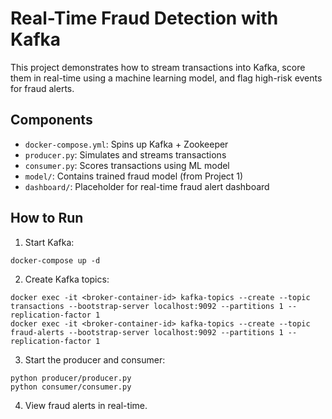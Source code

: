 
# Real-Time Fraud Detection with Kafka

This project demonstrates how to stream transactions into Kafka, score them in real-time using a machine learning model, and flag high-risk events for fraud alerts.

## Components

- `docker-compose.yml`: Spins up Kafka + Zookeeper
- `producer.py`: Simulates and streams transactions
- `consumer.py`: Scores transactions using ML model
- `model/`: Contains trained fraud model (from Project 1)
- `dashboard/`: Placeholder for real-time fraud alert dashboard

## How to Run

1. Start Kafka:
```
docker-compose up -d
```

2. Create Kafka topics:
```
docker exec -it <broker-container-id> kafka-topics --create --topic transactions --bootstrap-server localhost:9092 --partitions 1 --replication-factor 1
docker exec -it <broker-container-id> kafka-topics --create --topic fraud-alerts --bootstrap-server localhost:9092 --partitions 1 --replication-factor 1
```

3. Start the producer and consumer:
```
python producer/producer.py
python consumer/consumer.py
```

4. View fraud alerts in real-time.
